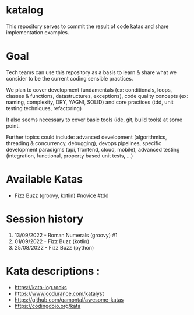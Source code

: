 # katalog

This repository serves to commit the result of code katas and share implementation examples. 

 
# Goal 

Tech teams can use this repository as a basis to learn & share what we consider to be the current coding sensible practices.

We plan to cover development fundamentals (ex: conditionals, loops, classes & functions, datastructures, exceptions), code quality concepts (ex: naming, complexity, DRY, YAGNI, SOLID) and core practices (tdd, unit testing techniques, refactoring)

It also seems necessary to cover basic tools (ide, git, build tools) at some point.

Further topics could include: advanced development (algorithmics, threading & concurrency, debugging), devops pipelines, specific development paradigms (api, frontend, cloud, mobile), advanced testing (integration, functional, property based unit tests, ...)

 
# Available Katas

- Fizz Buzz (groovy, kotlin) #novice #tdd 
 
# Session history

1. 13/09/2022 - Roman Numerals (groovy) #1
1. 01/09/2022 - Fizz Buzz (kotlin) 
1. 25/08/2022 - Fizz Buzz (python) 

 
# Kata descriptions : 
- https://kata-log.rocks
- https://www.codurance.com/katalyst
- https://github.com/gamontal/awesome-katas
- https://codingdojo.org/kata
